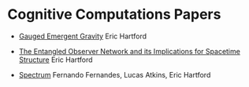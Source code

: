 # Cognitive Computations Papers

- [Gauged Emergent Gravity](GEG.md) Eric Hartford
  
- [The Entangled Observer Network and its Implications for Spacetime Structure](EntangledObservers2.md) Eric Hartford

- [Spectrum](spectrum.md) Fernando Fernandes, Lucas Atkins, Eric Hartford
